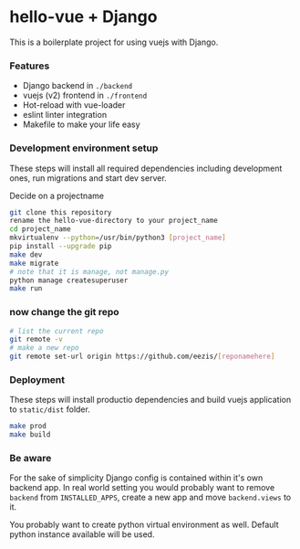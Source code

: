 # hello-vue + Django

This is a boilerplate project for using vuejs with Django.

### Features

* Django backend in `./backend`
* vuejs (v2) frontend in `./frontend`
* Hot-reload with vue-loader
* eslint linter integration
* Makefile to make your life easy


### Development environment setup

These steps will install all required dependencies including development ones, run migrations and start dev server.

Decide on a projectname

```bash
git clone this repository
rename the hello-vue-directory to your project_name
cd project_name
mkvirtualenv --python=/usr/bin/python3 [project_name]
pip install --upgrade pip
make dev
make migrate
# note that it is manage, not manage.py
python manage createsuperuser
make run
```
### now change the git repo

```bash
# list the current repo
git remote -v
# make a new repo
git remote set-url origin https://github.com/eezis/[reponamehere]
```

### Deployment

These steps will install productio dependencies and build vuejs application to `static/dist` folder.

```bash
make prod
make build
```

### Be aware

For the sake of simplicity Django config is contained within it's own backend app. In real world setting you would
probably want to remove `backend` from `INSTALLED_APPS`, create a new app and move `backend.views` to it.

You probably want to create python virtual environment as well. Default python instance available will be used.

